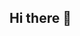 ## Hi there 👋

<!--
**WilbertMendez/WilbertMendez** is a ✨ _special_ ✨ repository because its `README.md` (this file) appears on your GitHub profile.

Here are some ideas to get you started:

- 🔭 I’m currently working on Nothing 
- 🌱 I’m currently learning Racket, Python, HTML & CSS
- 👯 I’m looking to collaborate on ...
- 🤔 I’m looking for help with ...
- 💬 Ask me about Anything!
- 📫 How to reach me: Personal Email: willmend08@gmail.com / School Email: mendez.wi@northeastern.edu / Phone: +1 (617)-860-9157
- 😄 Pronouns: He/Him/His
- ⚡ Fun fact: My family had owned up to 7 dogs at one point.
-->
